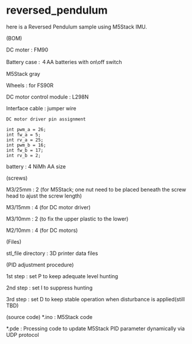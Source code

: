 # reversed_pendulum

here is a Reversed Pendulum sample using M5Stack IMU.

(BOM)

DC moter : FM90

Battery case : ４AA batteries with on\off switch

M5Stack gray

Wheels : for FS90R

DC motor control module : L298N

Interface cable : jumper wire

    DC motor driver pin assignment

    int pwm_a = 26;
    int fw_a = 5;
    int rv_a = 25;
    int pwm_b = 16;
    int fw_b = 17;
    int rv_b = 2;

battery : 4 NiMh AA size

(screws)

M3/25mm : 2 (for M5Stack; one nut need to be placed beneath the screw head to ajust the screw length)

M3/15mm : 4 (for DC motor driver)

M3/10mm : 2 (to fix the upper plastic to the lower)

M2/10mm : 4 (for DC motors)

(Files)

stl_file directory : 3D printer data files

(PID adjustment procedure)

1st step : set P to keep adequate level hunting

2nd step : set I to suppress hunting

3rd step : set D to keep stable operation when disturbance is applied(still TBD)

(source code)
*.ino : M5Stack code

*.pde : Prcessing code to update M5Stack PID parameter dynamically via UDP protocol

